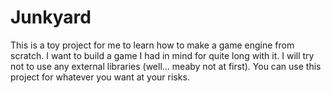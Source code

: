 # Junkyard

This is a toy project for me to learn how to make a game engine from scratch. I want to build a game I had in mind for quite long with it. I will try not to use any external libraries (well... meaby not at first). You can use this project for whatever you want at your risks.

# 

